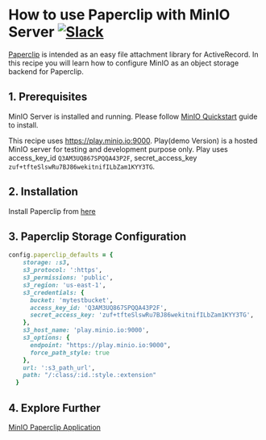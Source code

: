 # How to use Paperclip with MinIO Server [![Slack](https://slack.minio.io/slack?type=svg)](https://slack.minio.io)

[Paperclip](https://github.com/thoughtbot/paperclip) is intended as an easy file attachment library for ActiveRecord. In this recipe you will learn how to configure  MinIO as an object storage backend for Paperclip.

## 1. Prerequisites

MinIO Server is installed and running. Please follow [MinIO Quickstart](https://docs.minio.io/docs/minio-quickstart-guide) guide to install.

This recipe uses <https://play.minio.io:9000>. Play(demo Version) is a hosted MinIO server for testing and development purpose only. Play uses access_key_id ``Q3AM3UQ867SPQQA43P2F``, secret_access_key ``zuf+tfteSlswRu7BJ86wekitnifILbZam1KYY3TG``.

## 2. Installation

Install Paperclip from [here](https://github.com/thoughtbot/paperclip)

## 3. Paperclip Storage Configuration

```ruby
config.paperclip_defaults = {
    storage: :s3,
    s3_protocol: ':https',
    s3_permissions: 'public',
    s3_region: 'us-east-1',     
    s3_credentials: {
      bucket: 'mytestbucket',
      access_key_id: 'Q3AM3UQ867SPQQA43P2F',
      secret_access_key: 'zuf+tfteSlswRu7BJ86wekitnifILbZam1KYY3TG',
    },
    s3_host_name: 'play.minio.io:9000',
    s3_options: {
      endpoint: "https://play.minio.io:9000",
      force_path_style: true
    },
    url: ':s3_path_url',
    path: "/:class/:id.:style.:extension"
  }
```

## 4. Explore Further
 [MinIO Paperclip Application](https://github.com/sadysnaat/minio-paperclip)
